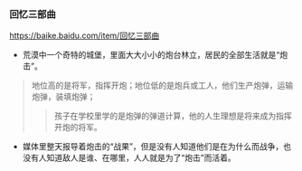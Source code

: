 ### 回忆三部曲
https://baike.baidu.com/item/回忆三部曲
- 荒漠中一个奇特的城堡，里面大大小小的炮台林立，居民的全部生活就是“炮击”。
>地位高的是将军，指挥开炮；地位低的是炮兵或工人，他们生产炮弹，运输炮弹，装填炮弹；
>>孩子在学校里学的是炮弹的弹道计算，他的人生理想是将来成为指挥开炮的将军。
- 媒体里整天报导着炮击的“战果”，但是没有人知道他们是在为什么而战争，也没有人知道敌人是谁、在哪里，人人就是为了“炮击”而活着。
